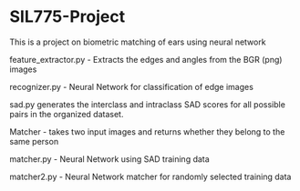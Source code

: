 # SIL775-Project
This is a project on biometric matching of ears using neural network

feature_extractor.py - Extracts the edges and angles from the BGR (png) images

recognizer.py - Neural Network for classification of edge images

sad.py generates the interclass and intraclass SAD scores for all possible pairs in the organized dataset.

Matcher - takes two input images and returns whether they belong to the same person

matcher.py - Neural Network using SAD training data

matcher2.py - Neural Network matcher for randomly selected training data

